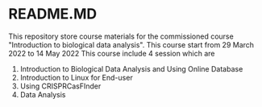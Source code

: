# README.MD
This repository store course materials for the commissioned course "Introduction to biological data analysis".
This course start from 29 March 2022 to 14 May 2022
This course include 4 session which are
1. Introduction to Biological Data Analysis and Using Online Database
2. Introduction to Linux for End-user
3. Using CRISPRCasFInder
4. Data Analysis

